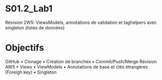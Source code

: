 # S01.2_Lab1
Révision 2W5: ViewsModels, annotations de validation et taghelpers avec singleton (listes de données) 

# Objectifs
GitHub
•	Clonage
•	Création de branches
•	Commit/Push/Merge
Révision AW5
•	Views
•	ViewModels
•	Annotations de base et clés étrangères (Foreigh key)
•	Singleton
